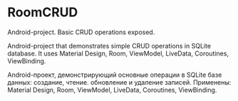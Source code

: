 # RoomCRUD
Android-project. Basic CRUD operations exposed.

Android-project that demonstrates simple CRUD operations in SQLite database. It uses Material Design, Room, ViewModel, LiveData, Coroutines, ViewBinding.

Android-проект, демонстрирующий основные операции в SQLite базе данных: создание, чтение. обновление и удаление записей. Применены: Material Design, Room, ViewModel, LiveData, Coroutines, ViewBinding.
